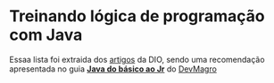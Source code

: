 # Treinando lógica de programação com Java

Essaa lista foi extraida dos [artigos](https://www.dio.me/articles/lista-de-exercicios-para-treinar-logica-de-programacao) da DIO, sendo uma recomendação apresentada no guia **[Java do básico ao Jr](https://docs.google.com/document/u/0/d/12ek1Wsd_ibuwTOjHtLPZwEWdy5-A7cRoO2Bf-v5G1_s/mobilebasic#h.xyu32ejnbpei)** do [DevMagro](https://linktr.ee/devmagro)